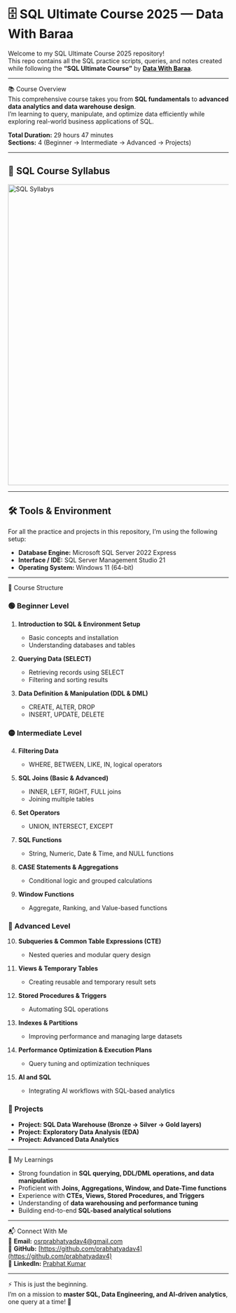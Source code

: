 # 🗄️ SQL Ultimate Course 2025 — Data With Baraa  
Welcome to my SQL Ultimate Course 2025 repository!  
This repo contains all the SQL practice scripts, queries, and notes created while following the **“SQL Ultimate Course”** by **[Data With Baraa](https://www.youtube.com/@DataWithBaraa)**.

---

📚 Course Overview  
This comprehensive course takes you from **SQL fundamentals** to **advanced data analytics and data warehouse design**.  
I’m learning to query, manipulate, and optimize data efficiently while exploring real-world business applications of SQL.

**Total Duration:** 29 hours 47 minutes  
**Sections:** 4 (Beginner → Intermediate → Advanced → Projects)

---
## 🧭 SQL Course Syllabus  

<img width="1340" height="686" alt="SQL Syllabys" src="https://github.com/user-attachments/assets/86fa2f49-c846-4d01-8992-6e7b91a46b36" />


---
## 🛠️ Tools & Environment  

For all the practice and projects in this repository, I’m using the following setup:

- **Database Engine:** Microsoft SQL Server 2022 Express  
- **Interface / IDE:** SQL Server Management Studio 21
- **Operating System:** Windows 11 (64-bit)  

---

📂 Course Structure  

### 🟢 Beginner Level  
1. **Introduction to SQL & Environment Setup**  
   - Basic concepts and installation  
   - Understanding databases and tables  

2. **Querying Data (SELECT)**  
   - Retrieving records using SELECT  
   - Filtering and sorting results  

3. **Data Definition & Manipulation (DDL & DML)**  
   - CREATE, ALTER, DROP  
   - INSERT, UPDATE, DELETE  



### 🟡 Intermediate Level  
4. **Filtering Data**  
   - WHERE, BETWEEN, LIKE, IN, logical operators  

5. **SQL Joins (Basic & Advanced)**  
   - INNER, LEFT, RIGHT, FULL joins  
   - Joining multiple tables  

6. **Set Operators**  
   - UNION, INTERSECT, EXCEPT  

7. **SQL Functions**  
   - String, Numeric, Date & Time, and NULL functions  

8. **CASE Statements & Aggregations**  
   - Conditional logic and grouped calculations  

9. **Window Functions**  
   - Aggregate, Ranking, and Value-based functions  



### 🔴 Advanced Level  
10. **Subqueries & Common Table Expressions (CTE)**  
    - Nested queries and modular query design  

11. **Views & Temporary Tables**  
    - Creating reusable and temporary result sets  

12. **Stored Procedures & Triggers**  
    - Automating SQL operations  

13. **Indexes & Partitions**  
    - Improving performance and managing large datasets  

14. **Performance Optimization & Execution Plans**  
    - Query tuning and optimization techniques  

15. **AI and SQL**  
    - Integrating AI workflows with SQL-based analytics  



### 🧪 Projects  
- **Project: SQL Data Warehouse (Bronze → Silver → Gold layers)**  
- **Project: Exploratory Data Analysis (EDA)**  
- **Project: Advanced Data Analytics**

---

🧠 My Learnings  
- Strong foundation in **SQL querying, DDL/DML operations, and data manipulation**  
- Proficient with **Joins, Aggregations, Window, and Date-Time functions**  
- Experience with **CTEs, Views, Stored Procedures, and Triggers**  
- Understanding of **data warehousing and performance tuning**  
- Building end-to-end **SQL-based analytical solutions**

---

📬 Connect With Me  
📌 **Email:** osrprabhatyadav4@gmail.com  
📌 **GitHub:** [https://github.com/prabhatyadav4](https://github.com/prabhatyadav4)  
📌 **LinkedIn:** [Prabhat Kumar](https://www.linkedin.com/in/prabhat-kumar-95059531a?utm_source=share&utm_campaign=share_via&utm_content=profile&utm_medium=android_app)  

---

⚡ This is just the beginning.  
I’m on a mission to **master SQL, Data Engineering, and AI-driven analytics**, one query at a time! 🚀
